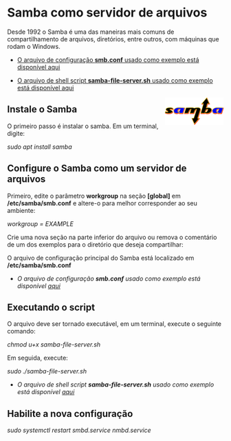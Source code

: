 # Samba como servidor de arquivos
Desde 1992 o Samba é uma das maneiras mais comuns de compartilhamento de arquivos, diretórios, entre outros, com máquinas que rodam o Windows.

* [O arquivo de configuração **smb.conf** usado como exemplo está disponível aqui](https://github.com/rafaelmotadasilva/samba-file-server/blob/main/smb.conf)

* [O arquivo de shell script **samba-file-server.sh** usado como exemplo está disponível aqui](https://github.com/rafaelmotadasilva/samba-file-server/blob/main/samba-file-server.sh)

<img align="right" src="SambaLogo.png">
 
 ## Instale o Samba
 O primeiro passo é instalar o samba. Em um terminal, digite:

*sudo apt install samba*

## Configure o Samba como um servidor de arquivos
Primeiro, edite o parâmetro **workgroup** na seção **[global]** em **/etc/samba/smb.conf** e altere-o para melhor corresponder ao seu ambiente:

*workgroup = EXAMPLE*

Crie uma nova seção na parte inferior do arquivo ou remova o comentário de um dos exemplos para o diretório que deseja compartilhar:

O arquivo de configuração principal do Samba está localizado em **/etc/samba/smb.conf**

* *O arquivo de configuração **smb.conf** usado como exemplo está disponível [aqui](https://github.com/rafaelmotadasilva/samba-file-server/blob/main/smb.conf)*

## Executando o script

O arquivo deve ser tornado executável, em um terminal, execute o seguinte comando:

*chmod u+x samba-file-server.sh*

Em seguida, execute:

*sudo ./samba-file-server.sh*

* *O arquivo de shell script **samba-file-server.sh** usado como exemplo está disponível [aqui](https://github.com/rafaelmotadasilva/samba-file-server/blob/main/samba-file-server.sh)*

## Habilite a nova configuração
*sudo systemctl restart smbd.service nmbd.service*